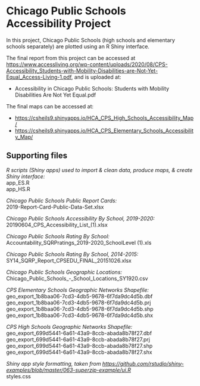 # Chicago Public Schools Accessibility Project

In this project, Chicago Public Schools (high schools and elementary schools
separately) are plotted using an R Shiny interface.

The final report from this project can be accessed at https://www.accessliving.org/wp-content/uploads/2020/08/CPS-Accessibility_Students-with-Mobility-Disabilities-are-Not-Yet-Equal_Access-Living-1.pdf, and is uploaded at:
- Accessibility in Chicago Public Schools: Students with Mobility Disabilities Are Not Yet Equal.pdf

The final maps can be accessed at:
- https://csheils9.shinyapps.io/HCA_CPS_High_Schools_Accessibility_Map/
- https://csheils9.shinyapps.io/HCA_CPS_Elementary_Schools_Accessibility_Map/

## Supporting files

_R scripts (Shiny apps) used to import & clean data, produce maps, & create Shiny interface:_  
app_ES.R  
app_HS.R

_Chicago Public Schools Public Report Cards:_  
2019-Report-Card-Public-Data-Set.xlsx

_Chicago Public Schools Accessibility By School, 2019-2020:_  
20190604_CPS_Accessibility_List_(1).xlsx

_Chicago Public Schools Rating By School:_  
Accountability_SQRPratings_2019-2020_SchoolLevel (1).xls

_Chicago Public Schools Rating By School, 2014-2015:_  
SY14_SQRP_Report_CPSEDU_FINAL_20151026.xlsx

_Chicago Public Schools Geographic Locations:_  
Chicago_Public_Schools_-_School_Locations_SY1920.csv

_CPS Elementary Schools Geographic Networks Shapefile:_  
geo_export_1b8baa06-7cd3-4db5-9678-6f7da9dc4d5b.dbf  
geo_export_1b8baa06-7cd3-4db5-9678-6f7da9dc4d5b.prj  
geo_export_1b8baa06-7cd3-4db5-9678-6f7da9dc4d5b.shp  
geo_export_1b8baa06-7cd3-4db5-9678-6f7da9dc4d5b.shx

_CPS High Schools Geographic Networks Shapefile:_  
geo_export_699d5441-6a61-43a9-8ccb-abada8b78f27.dbf  
geo_export_699d5441-6a61-43a9-8ccb-abada8b78f27.prj  
geo_export_699d5441-6a61-43a9-8ccb-abada8b78f27.shp  
geo_export_699d5441-6a61-43a9-8ccb-abada8b78f27.shx

_Shiny app style formatting, taken from https://github.com/rstudio/shiny-examples/blob/master/063-superzip-example/ui.R_  
styles.css
